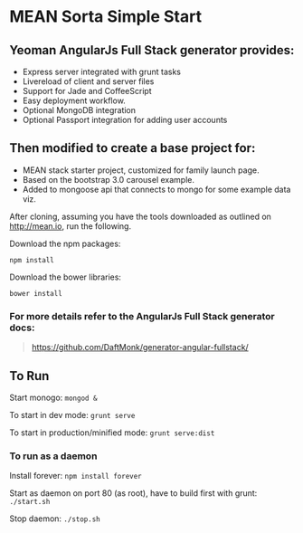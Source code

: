 # MEAN Sorta Simple Start

## Yeoman AngularJs Full Stack generator provides:

 * Express server integrated with grunt tasks
 * Livereload of client and server files
 * Support for Jade and CoffeeScript
 * Easy deployment workflow.
 * Optional MongoDB integration
 * Optional Passport integration for adding user accounts

## Then modified to create a base project for:

 * MEAN stack starter project, customized for family launch page.
 * Based on the bootstrap 3.0 carousel example.
 * Added to mongoose api that connects to mongo for some example data viz.

After cloning, assuming you have the tools downloaded as outlined on http://mean.io, run the following.

Download the npm packages:
```
npm install
```

Download the bower libraries:
```
bower install
```

### For more details refer to the AngularJs Full Stack generator docs:

> https://github.com/DaftMonk/generator-angular-fullstack/

## To Run

Start monogo: `mongod &`

To start in dev mode: `grunt serve`

To start in production/minified mode: `grunt serve:dist`

### To run as a daemon

Install forever: `npm install forever`

Start as daemon on port 80 (as root), have to build first with grunt: `./start.sh`

Stop daemon: `./stop.sh`